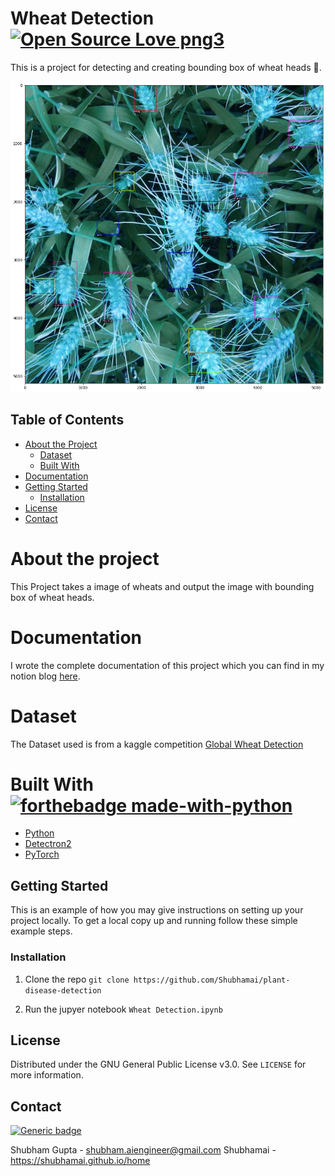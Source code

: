 # Wheat Detection [![Open Source Love png3](https://badges.frapsoft.com/os/v3/open-source.png?v=103)](https://github.com/ellerbrock/open-source-badges/)

This is a project for detecting and creating bounding box of wheat heads 🌾.  

![image](https://github.com/Shubhamai/wheat-detection/blob/master/wheat.png)


## Table of Contents

* [About the Project](#about-the-project)
  * [Dataset](#Dataset)
  * [Built With](#built-with)
* [Documentation](#Documentation)
* [Getting Started](#getting-started)
  * [Installation](#installation)
* [License](#license)
* [Contact](#contact)


# About the project

This Project takes a image of wheats and output the image with bounding box of wheat heads.


# Documentation

I wrote the complete documentation of this project which you can find in my notion blog [here](https://www.notion.so/shubhamai/Object-Detection-with-Detectron2-a704198684684f5ab93282a0adf0418b).  

# Dataset
The Dataset used is from a kaggle competition [Global Wheat Detection](https://www.kaggle.com/c/global-wheat-detection) 

# Built With [![forthebadge made-with-python](http://ForTheBadge.com/images/badges/made-with-python.svg)](https://www.python.org/)

* [Python](https://www.python.org/)
* [Detectron2](https://github.com/facebookresearch/detectron2)
* [PyTorch](https://github.com/pytorch/pytorch)

## Getting Started

This is an example of how you may give instructions on setting up your project locally.
To get a local copy up and running follow these simple example steps.

### Installation

1. Clone the repo ```git clone https://github.com/Shubhamai/plant-disease-detection```


3. Run  the jupyer notebook ```Wheat Detection.ipynb```

## License

Distributed under the GNU General Public License v3.0. See `LICENSE` for more information.

## Contact
[![Generic badge](https://img.shields.io/badge/Need_Help-Contact_ME!-<COLOR>.svg)](https://shields.io/)

Shubham Gupta - shubham.aiengineer@gmail.com
Shubhamai - https://shubhamai.github.io/home
